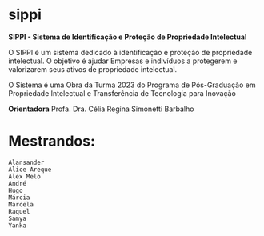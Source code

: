 # sippi
**SIPPI - Sistema de Identificação e Proteção de Propriedade Intelectual**

O SIPPI é um sistema dedicado à identificação e proteção de propriedade intelectual.
O objetivo é ajudar Empresas e indivíduos a protegerem e valorizarem seus ativos de propriedade intelectual.

O Sistema é uma Obra da Turma 2023 do Programa de Pós-Graduação em Propriedade Intelectual e Transferência de Tecnologia para Inovação

**Orientadora** Profa. Dra. Célia Regina Simonetti Barbalho

# Mestrandos:
    Alansander
    Alice Areque
    Alex Melo
    André
    Hugo
    Márcia
    Marcela
    Raquel
    Samya
    Yanka
